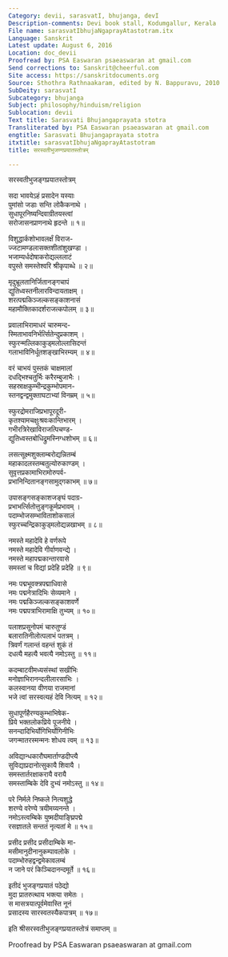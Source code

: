 ```yaml
---
Category: devii, sarasvatI, bhujanga, devI
Description-comments: Devi book stall, Kodumgallur, Kerala
File name: sarasvatIbhujaNgaprayAtastotram.itx
Language: Sanskrit
Latest update: August 6, 2016
Location: doc_devii
Proofread by: PSA Easwaran psaeaswaran at gmail.com
Send corrections to: Sanskrit@cheerful.com
Site access: https://sanskritdocuments.org
Source: Sthothra Rathnaakaram, edited by N. Bappuravu, 2010
SubDeity: sarasvatI
Subcategory: bhujanga
Subject: philosophy/hinduism/religion
Sublocation: devii
Text title: Sarasvati Bhujangaprayata stotra
Transliterated by: PSA Easwaran psaeaswaran at gmail.com
engtitle: Sarasvati Bhujangaprayata stotra
itxtitle: sarasvatIbhujaNgaprayAtastotram
title: सरस्वतीभुजण्गप्रयातस्तोत्रम्

---
```

  
 सरस्वतीभुजङ्गप्रयातस्तोत्रम्   
  
सदा भावयेऽहं प्रसादेन यस्याः  
पुमांसो जडाः सन्ति लोकैकनाथे ।  
सुधापूरनिष्यन्दिवाग्रीतयस्त्वां  
सरोजासनप्राणनाथे हृदन्ते ॥ १॥  
  
विशुद्धार्कशोभावलर्क्षं विराज-  
ज्जटामण्डलासक्तशीतांशुखण्डा ।  
भजाम्यर्धदोषाकरोद्यल्ललाटं  
वपुस्ते समस्तेश्वरि श्रीकृपाब्धे ॥ २॥  
  
मृदुभ्रूलतानिर्जितानङ्गचापं  
द्युतिध्वस्तनीलारविन्दायताक्षम् ।  
शरत्पद्मकिञ्जल्कसङ्काशनासं  
महामौक्तिकादर्शराजत्कपोलम् ॥ ३॥  
  
प्रवालाभिरामाधरं चारुमन्द-  
स्मिताभावनिर्भर्त्सितेन्दुप्रकाशम् ।  
स्फुरन्मल्लिकाकुड्मलोल्लासिदन्तं  
गलाभाविनिर्धूतशङ्खाभिरम्यम् ॥ ४॥  
  
वरं चाभयं पुस्तकं चाक्षमालां  
दधद्भिश्चतुर्भिः करैरम्बुजाभैः ।  
सहस्राक्षकुम्भीन्द्रकुम्भोपमान-  
स्तनद्वन्द्वमुक्ताघटाभ्यां विनम्रम् ॥ ५॥  
  
स्फुरद्रोमराजिप्रभापूरदूरी-  
कृतश्यामचक्षुःश्रवःकान्तिभारम् ।  
गभीरत्रिरेखाविराजत्पिचण्ड-  
द्युतिध्वस्तबोधिद्रुमस्निग्धशोभम् ॥ ६॥  
  
लसत्सूक्ष्मशुक्लाम्बरोद्यन्नितम्बं  
महाकादलस्तम्बतुल्योरुकाण्डम् ।  
सुवृत्तप्रकामाभिरामोरुपर्व-  
प्रभानिन्दितानङ्गसामुद्गकाभम् ॥ ७॥  
  
उपासङ्गसङ्काशजङ्घं पदाग्र-  
प्रभाभर्त्सितोत्तुङ्गकूर्मप्रभावम् ।  
पदाम्भोजसम्भाविताशोकसालं  
स्फुरच्चन्द्रिकाकुड्मलोद्यन्नखाभम् ॥ ८॥  
  
नमस्ते महादेवि हे वर्णरूपे  
नमस्ते महादेवि गीर्वाणवन्द्ये ।  
नमस्ते महापद्मकान्तारवासे  
समस्तां च विद्यां प्रदेहि प्रदेहि ॥ ९॥  
  
नमः पद्मभूवक्त्रपद्माधिवासे  
नमः पद्मनेत्रादिभिः सेव्यमाने ।  
नमः पद्मकिञ्जल्कसङ्काशवर्णे  
नमः पद्मपत्राभिरामाक्षि तुभ्यम् ॥ १०॥  
  
पलाशप्रसूनोपमं चारुतुण्डं  
बलारातिनीलोत्पलाभं पतत्रम् ।  
त्रिवर्णं गलान्तं वहन्तं शुकं तं  
दधत्यै महत्यै भवत्यै नमोऽस्तु ॥ ११॥  
  
कदम्बाटवीमध्यसंस्थां सखीभिः  
मनोज्ञाभिरानन्दलीलारसाभिः ।  
कलस्वानया वीणया राजमानां  
भजे त्वां सरस्वत्यहं देवि नित्यम् ॥ १२॥  
  
सुधापूर्णहैरण्यकुम्भाभिषेक-  
प्रिये भक्तलोकप्रिये पूजनीये ।  
सनन्दादिभिर्योगिभिर्योगिनीभिः  
जगन्मातरस्मन्मनः शोधय त्वम् ॥ १३॥  
  
अविद्यान्धकारौघमार्ताण्डदीप्त्यै  
सुविद्याप्रदानोत्सुकायै शिवायै ।  
समस्तार्तरक्षाकरायै वरायै  
समस्ताम्बिके देवि दुभ्यं नमोऽस्तु ॥ १४॥  
  
परे निर्मले निष्कले नित्यशुद्धे  
शरण्ये वरेण्ये त्रयीमय्यनन्ते ।  
नमोऽस्त्वम्बिके युष्मदीयाङ्घ्रिपद्मे  
रसज्ञातले सन्ततं नृत्यतां मे ॥ १५॥  
  
प्रसीद प्रसीद प्रसीदाम्बिके मा-  
मसीमानुदीनानुकम्पावलोके ।  
पदाम्भोरुहद्वन्द्वमेकावलम्बं  
न जाने परं किञ्चिदानन्दमूर्ते ॥ १६॥  
  
इतीदं भुजङ्गप्रयातं पठेद्यो  
मुदा प्रातरुत्थाय भक्त्या समेतः ।  
स मासत्रयात्पूर्वमेवास्ति नूनं  
प्रसादस्य सारस्वतस्यैकपात्रम् ॥ १७॥  
  
इति श्रीसरस्वतीभुजङ्गप्रयातस्तोत्रं समाप्तम् ॥  
  
  
Proofread by PSA Easwaran psaeaswaran at gmail.com  
  
